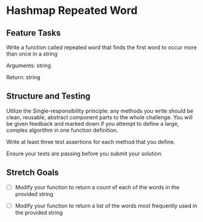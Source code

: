 # Hashmap Repeated Word

## Feature Tasks

Write a function called repeated word that finds the first word to occur more than once in a string

Arguments: string

Return: string

## Structure and Testing

Utilize the Single-responsibility principle: any methods you write should be clean, reusable, abstract component parts
to the whole challenge. You will be given feedback and marked down if you attempt to define a large, complex algorithm
in one function definition.

Write at least three test assertions for each method that you define.

Ensure your tests are passing before you submit your solution.

## Stretch Goals

- [ ] Modify your function to return a count of each of the words in the provided string

- [ ] Modify your function to return a list of the words most frequently used in the provided string
